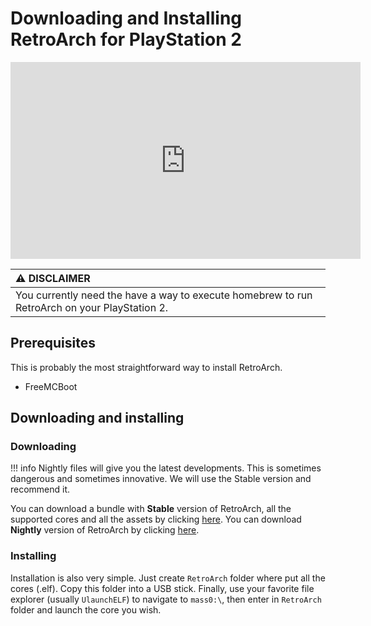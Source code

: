 # Downloading and Installing RetroArch for PlayStation 2

<iframe width="560" height="315" src="https://www.youtube-nocookie.com/embed/qwL-H0-K4Wo" frameborder="0" allow="accelerometer; autoplay; clipboard-write; encrypted-media; gyroscope; picture-in-picture" allowfullscreen></iframe>

| :warning: DISCLAIMER          |
|:---------------------------|
| You currently need the have a way to execute homebrew to run RetroArch on your PlayStation 2.      |

## Prerequisites

This is probably the most straightforward way to install RetroArch.

- FreeMCBoot

## Downloading and installing

### Downloading

!!! info
	Nightly files will give you the latest developments. This is sometimes dangerous and sometimes innovative. We will use the Stable version and recommend it.

You can download a bundle with **Stable** version of RetroArch, all the supported cores and all the assets by clicking [here](http://buildbot.libretro.com/stable/1.9.2/playstation/ps2/RetroArch.7z). You can download **Nightly** version of RetroArch by clicking [here](http://buildbot.libretro.com/nightly/playstation/ps2/RetroArch_elf.7z).

### Installing

Installation is also very simple. Just create `RetroArch` folder where put all the cores (.elf). Copy this folder into a USB stick. Finally, use your favorite file explorer (usually `UlaunchELF`) to navigate to `mass0:\`, then enter in `RetroArch` folder and launch the core you wish.
